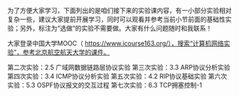为了方便大家学习，下面列出的是咱们接下来的实验课内容，有一小部分实验相对复杂一些，建议大家提前开展学习，同时可以观看并参考当前小节前面的基础性实验；另外，标注为“选做”的实验不需要做。大家有什么问题随时和我联系！

大家登录中国大学MOOC（ https://www.icourse163.org/），搜索“计算机网络实验”，参考北京航空航天大学的课件。

第二次实验：2.5 广域网数据链路层协议实验
第三次实验：3.3 ARP协议分析实验
第四次实验：3.4 ICMP协议分析实验
第五次实验：4.2 RIP协议基础实验
第六次实验：5.3 OSPF协议报文的交互过程
第七次实验：6.3 TCP拥塞控制-1

